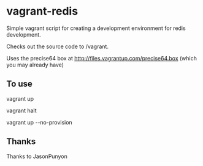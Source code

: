 vagrant-redis
=============

Simple vagrant script for creating a development environment for redis development.

Checks out the source code to /vagrant.

Uses the precise64 box at http://files.vagrantup.com/precise64.box (which you may already have)

To use
------

vagrant up

vagrant halt

vagrant up --no-provision

Thanks
------

Thanks to JasonPunyon
